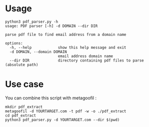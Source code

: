 # Usage
```shell
python3 pdf_parser.py -h  
usage: PDF parser [-h] -d DOMAIN --dir DIR

parse pdf file to find email address from a domain name

options:
  -h, --help            show this help message and exit
  -d DOMAIN, --domain DOMAIN
                        email address domain name
  --dir DIR             directory containing pdf files to parse (absolute path)
```
# Use case
You can combine this script with metagoofil : 
```shell
mkdir pdf_extract
metagoofil -d YOURTARGET.com -t pdf -w -o ./pdf_extract
cd pdf_extract
python3 pdf_parser.py -d YOURTARGET.com --dir $(pwd)
```
